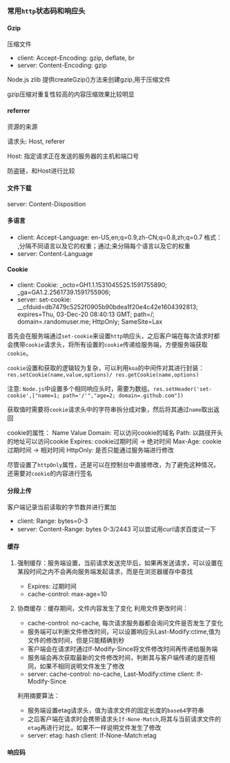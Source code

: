 ### 常用`http`状态码和响应头
#### Gzip
压缩文件
* client: Accept-Encoding: gzip, deflate, br
* server: Content-Encoding: gzip

Node.js zlib 提供createGzip()方法来创建gzip,用于压缩文件

gzip压缩对重复性较高的内容压缩效果比较明显

#### referrer
资源的来源

请求头: Host, referer

Host: 指定请求正在发送的服务器的主机和端口号

防盗链，和Host进行比较

#### 文件下载
server: Content-Disposition

#### 多语言
* client: Accept-Language: en-US,en;q=0.9,zh-CN;q=0.8,zh;q=0.7
  格式： ,分隔不同语言以及它的权重；通过;来分隔每个语言以及它的权重
* server: Content-Language

#### Cookie
* client: Cookie: _octo=GH1.1.1531045525.1591755890; _ga=GA1.2.2561739.1591755906; 
* server: set-cookie: __cfduid=db7479c5252f0905b90bdea1f20e4c42e1604392813; expires=Thu, 03-Dec-20 08:40:13 GMT; path=/; domain=.randomuser.me; HttpOnly; SameSite=Lax

首先会在服务端通过`set-cookie`来设置`http`响应头，之后客户端在每次请求时都会携带`cookie`请求头，将所有设置的`cookie`传递给服务端，方便服务端获取`cookie`。

`cookie`设置和获取的逻辑较为复杂，可以利用`koa`的中间件对其进行封装：`res.setCookie(name,value,options)/ res.getCookie(name,options)`

注意: `Node.js`中设置多个相同响应头时，需要为数组。`res.setHeader('set-cookie',["name=1; path='/'","age=2; domain=.github.com"])`

获取值时需要将`cookie`请求头中的字符串拆分成对象，然后将其通过`name`取出返回

cookie的属性：
Name 
Value 
Domain: 可以访问cookie的域名
Path: 以路径开头的地址可以访问cookie
Expires: cookie过期时间 -> 绝对时间
Max-Age: cookie过期时间 -> 相对时间
HttpOnly: 是否只能通过服务端进行修改

尽管设置了`httpOnly`属性，还是可以在控制台中直接修改，为了避免这种情况，还需要对`cookie`的内容进行签名 
 

#### 分段上传
客户端记录当前读取的字节数并进行累加
* client: Range: bytes=0-3
* server: Content-Range: bytes 0-3/2443
可以尝试用curl请求百度试一下

#### 缓存
1. 强制缓存：服务端设置，当前请求发送完毕后，如果再发送请求，可以设置在某段时间之内不会再向服务端发起请求，而是在浏览器缓存中查找
   * Expires: 过期时间
   * cache-control: max-age=10
2. 协商缓存：缓存期间，文件内容发生了变化
   利用文件更改时间：
   * cache-control: no-cache, 每次请求服务器都会询问文件是否发生了变化
   * 服务端可以判断文件修改时间，可以设置响应头Last-Modify:ctime,值为文件的修改时间，但是只能精确到秒
   * 客户端会在请求时通过If-Modify-Since将文件修改时间再传递给服务端
   * 服务端会再次获取最新的文件修改时间，判断其与客户端传递的是否相同，如果不相同说明文件发生了修改
   * server: cache-control: no-cache, Last-Modify:ctime  client: If-Modify-Since
   
   利用摘要算法：
   * 服务端设置etag请求头，值为请求文件的固定长度的`base64`字符串
   * 之后客户端在请求时会携带请求头`If-None-Match`,将其与当前请求文件的`etag`再进行对比，如果不一样说明文件发生了修改
   * server: etag: hash  client: If-None-Match:etag    

#### 响应码
